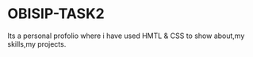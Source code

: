 # OBISIP-TASK2
Its a personal profolio where i have used HMTL & CSS to show about,my skills,my projects.
